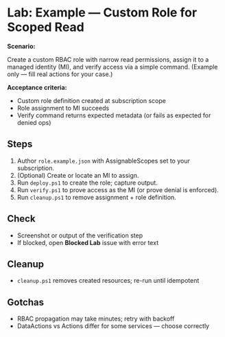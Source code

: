 # Lab: Example — Custom Role for Scoped Read

**Scenario:**

Create a custom RBAC role with narrow read permissions, assign it to a managed identity (MI), and verify access via a simple command. (Example only — fill real actions for your case.)

**Acceptance criteria:**

- Custom role definition created at subscription scope
- Role assignment to MI succeeds
- Verify command returns expected metadata (or fails as expected for denied ops)

## Steps

1) Author `role.example.json` with AssignableScopes set to your subscription.
2) (Optional) Create or locate an MI to assign.
3) Run `deploy.ps1` to create the role; capture output.
4) Run `verify.ps1` to prove access as the MI (or prove denial is enforced).
5) Run `cleanup.ps1` to remove assignment + role definition.

## Check

- Screenshot or output of the verification step
- If blocked, open **Blocked Lab** issue with error text

## Cleanup

- `cleanup.ps1` removes created resources; re-run until idempotent

## Gotchas

- RBAC propagation may take minutes; retry with backoff
- DataActions vs Actions differ for some services — choose correctly
